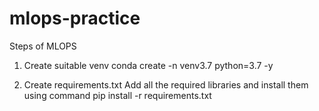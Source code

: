 # mlops-practice
Steps of MLOPS

1. Create suitable venv
conda create -n venv3.7 python=3.7 -y

2. Create requirements.txt
Add all the required libraries and install them using command
pip install -r requirements.txt


